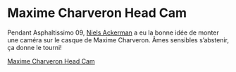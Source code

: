 # Maxime Charveron Head Cam

Pendant Asphaltissimo 09, [Niels Ackerman](http://www.nack.ch) a eu la bonne idée de monter une caméra sur le casque de Maxime Charveron. Âmes sensibles s’abstenir, ça donne le tourni!

[Maxime Charveron Head Cam](https://www.youtube.com/watch?v=VEA4q36Tlho)
